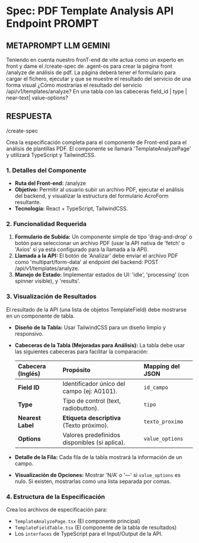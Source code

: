 # Spec: PDF Template Analysis API Endpoint PROMPT

## METAPROMPT LLM GEMINI

Teniendo en cuenta nuestro fronT-end de vite actua como un experto en front y dame el /create-spec de .agent-os para crear la página front /analyze de análisis de pdf. La página deberá tener el formulario para cargar el fichero, ejecutar y que se muestre el resultado del servicio de una forma visual ¿Cómo mostrarías el resultado del servicio /api/v1/templates/analyze? En una tabla con las cabeceras field_id | type | near-text| value-options?

## RESPUESTA

/create-spec

Crea la especificación completa para el componente de Front-end para el análisis de plantillas PDF. El componente se llamará 'TemplateAnalyzePage' y utilizará TypeScript y TailwindCSS.

### 1. Detalles del Componente

- **Ruta del Front-end:** /analyze
- **Objetivo:** Permitir al usuario subir un archivo PDF, ejecutar el análisis del backend, y visualizar la estructura del formulario AcroForm resultante.
- **Tecnología:** React + TypeScript, TailwindCSS.

### 2. Funcionalidad Requerida

1.  **Formulario de Subida:** Un componente simple de tipo 'drag-and-drop' o botón para seleccionar un archivo PDF (usar la API nativa de 'fetch' o 'Axios' si ya está configurado para la llamada a la API).
2.  **Llamada a la API:** El botón de 'Analizar' debe enviar el archivo PDF como 'multipart/form-data' al endpoint del backend: POST /api/v1/templates/analyze.
3.  **Manejo de Estado:** Implementar estados de UI: 'idle', 'processing' (con spinner visible), y 'results'.

### 3. Visualización de Resultados

El resultado de la API (una lista de objetos TemplateField) debe mostrarse en un componente de tabla.

- **Diseño de la Tabla:** Usar TailwindCSS para un diseño limpio y responsivo.
- **Cabeceras de la Tabla (Mejoradas para Análisis):** La tabla debe usar las siguientes cabeceras para facilitar la comparación:

  | Cabecera (Inglés) | Propósito                                     | Mapping del JSON |
  | :---------------- | :-------------------------------------------- | :--------------- |
  | **Field ID**      | Identificador único del campo (ej: A0101).    | `id_campo`       |
  | **Type**          | Tipo de control (text, radiobutton).          | `tipo`           |
  | **Nearest Label** | **Etiqueta descriptiva** (Texto próximo).     | `texto_proximo`  |
  | **Options**       | Valores predefinidos disponibles (si aplica). | `value_options`  |

- **Detalle de la Fila:** Cada fila de la tabla mostrará la información de un campo.
- **Visualización de Opciones:** Mostrar 'N/A' o '—' si `value_options` es nulo. Si existen, mostrarlas como una lista separada por comas.

### 4. Estructura de la Especificación

Crea los archivos de especificación para:

- `TemplateAnalyzePage.tsx` (El componente principal)
- `TemplateFieldTable.tsx` (El componente de la tabla de resultados)
- Los `interfaces` de TypeScript para el Input/Output de la API.
